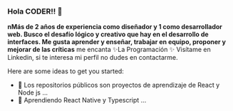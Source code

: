 ### Hola CODER!! 👋


**nMás de 2 años de experiencia como diseñador y 1 como desarrollador web. Busco el desafío lógico y creativo que hay en el desarrollo de interfaces. Me gusta aprender  y enseñar, trabajar en equipo, proponer y mejorar de las críticas** me encanta ✨La Programación ✨ Visítame en Linkedin, si te interesa mi perfil no dudes en contactarme.

Here are some ideas to get you started:

- 🌱 Los repositorios públicos son proyectos de aprendizaje de React y Node js ...
- 👯 Aprendiendo React Native y Typescript ...

